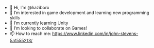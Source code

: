 - 👋 Hi, I’m @haziboro
- 👀 I’m interested in game development and learning new programming skills
- 🌱 I’m currently learning Unity
- 💞️ I’m looking to collaborate on Games!
- 📫 How to reach me: https://www.linkedin.com/in/john-stevens-5a1555213/

<!---
haziboro/haziboro is a ✨ special ✨ repository because its `README.md` (this file) appears on your GitHub profile.
You can click the Preview link to take a look at your changes.
--->
